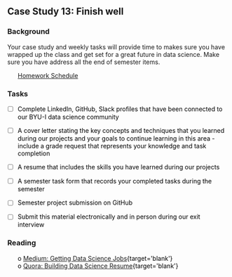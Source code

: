 





## Case Study 13: Finish well 
### Background 

Your case study and weekly tasks will provide time to makes sure you have wrapped up the class and get set for a great future in data science. Make sure you have address all the end of semester items.

 * [Homework Schedule](../homework_schedule.html)






### Tasks


<style>
ul {
   color: black;
   list-style-type: none;
   list-style-position: outside;

}

</style>


* [ ] Complete LinkedIn, GitHub, Slack profiles that have been connected to our BYU-I data science community
* [ ] A cover letter stating the key concepts and techniques that you learned during our projects and your goals to continue learning in this area - include a grade request that represents your knowledge and task completion
* [ ] A resume that includes the skills you have learned during our projects
* [ ] A semester task form that records your completed tasks during the semester
* [ ] Semester project submission on GitHub
* [ ] Submit this material electronically and in person during our exit interview


### Reading

* o [Medium:  Getting Data Science Jobs](https://medium.com/@datalab/how-to-break-into-the-data-science-market-f0e0b79b42f7){target='blank'}
* o [Quora: Building Data Science Resume](https://www.quora.com/How-do-I-get-a-job-as-a-data-scientist-if-I-have-no-prior-experience-as-a-data-scientist){target='blank'}







